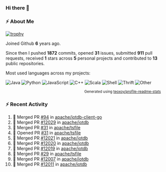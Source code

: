 ### Hi there 👋

### :zap: About Me

[![trophy](https://github-profile-trophy.vercel.app/?username=HTHou&theme=onedark)](https://github.com/ryo-ma/github-profile-trophy)
   
Joined Github **6** years ago.

Since then I pushed **1872** commits, opened **31** issues, submitted **911** pull requests, received **1** stars across **5** personal projects and contributed to **13** public repositories.

Most used languages across my projects:

![Java](https://img.shields.io/static/v1?style=flat-square&label=%E2%A0%80&color=555&labelColor=%23b07219&message=Java%EF%B8%B195.4%25)
![Python](https://img.shields.io/static/v1?style=flat-square&label=%E2%A0%80&color=555&labelColor=%233572A5&message=Python%EF%B8%B11.2%25)
![JavaScript](https://img.shields.io/static/v1?style=flat-square&label=%E2%A0%80&color=555&labelColor=%23f1e05a&message=JavaScript%EF%B8%B10.7%25)
![C++](https://img.shields.io/static/v1?style=flat-square&label=%E2%A0%80&color=555&labelColor=%23f34b7d&message=C%2B%2B%EF%B8%B10.5%25)
![Scala](https://img.shields.io/static/v1?style=flat-square&label=%E2%A0%80&color=555&labelColor=%23c22d40&message=Scala%EF%B8%B10.4%25)
![Shell](https://img.shields.io/static/v1?style=flat-square&label=%E2%A0%80&color=555&labelColor=%2389e051&message=Shell%EF%B8%B10.3%25)
![Thrift](https://img.shields.io/static/v1?style=flat-square&label=%E2%A0%80&color=555&labelColor=%23D12127&message=Thrift%EF%B8%B10.3%25)
![Other](https://img.shields.io/static/v1?style=flat-square&label=%E2%A0%80&color=555&labelColor=%23ededed&message=Other%EF%B8%B10.8%25)

<p align="right"><sub>Generated using <a href="https://github.com/marketplace/actions/profile-readme-stats">teoxoy/profile-readme-stats</a></sub></p>


<!--![](https://github.com/HTHou/HTHou/blob/output/github-contribution-grid-snake.svg)-->

<!--![Haonan Hou's github stats](https://github-readme-stats.vercel.app/api?username=HTHou&count_private=true&show_icons=true&theme=onedark)-->

<!--![Haonan Hou's wakatime stats](https://github-readme-stats.vercel.app/api/wakatime?username=HTHou&layout=compact&theme=onedark)-->

<!--![Top Langs](https://github-readme-stats.vercel.app/api/top-langs/?username=HTHou&theme=onedark&layout=compact)-->

### :zap: Recent Activity
<!--START_SECTION:activity-->
1. 🎉 Merged PR [#94](https://github.com/apache/iotdb-client-go/pull/94) in [apache/iotdb-client-go](https://github.com/apache/iotdb-client-go)
2. 🎉 Merged PR [#12029](https://github.com/apache/iotdb/pull/12029) in [apache/iotdb](https://github.com/apache/iotdb)
3. 🎉 Merged PR [#31](https://github.com/apache/tsfile/pull/31) in [apache/tsfile](https://github.com/apache/tsfile)
4. 💪 Opened PR [#31](https://github.com/apache/tsfile/pull/31) in [apache/tsfile](https://github.com/apache/tsfile)
5. 🎉 Merged PR [#12021](https://github.com/apache/iotdb/pull/12021) in [apache/iotdb](https://github.com/apache/iotdb)
6. 🎉 Merged PR [#12020](https://github.com/apache/iotdb/pull/12020) in [apache/iotdb](https://github.com/apache/iotdb)
7. 🎉 Merged PR [#12019](https://github.com/apache/iotdb/pull/12019) in [apache/iotdb](https://github.com/apache/iotdb)
8. 🎉 Merged PR [#29](https://github.com/apache/tsfile/pull/29) in [apache/tsfile](https://github.com/apache/tsfile)
9. 🎉 Merged PR [#12007](https://github.com/apache/iotdb/pull/12007) in [apache/iotdb](https://github.com/apache/iotdb)
10. 🎉 Merged PR [#12011](https://github.com/apache/iotdb/pull/12011) in [apache/iotdb](https://github.com/apache/iotdb)
<!--END_SECTION:activity-->

<!--
**HTHou/HTHou** is a ✨ _special_ ✨ repository because its `README.md` (this file) appears on your GitHub profile.

Here are some ideas to get you started:

- 🔭 I’m currently working on ...
- 🌱 I’m currently learning ...
- 👯 I’m looking to collaborate on ...
- 🤔 I’m looking for help with ...
- 💬 Ask me about ...
- 📫 How to reach me: ...
- 😄 Pronouns: ...
- ⚡ Fun fact: ...
-->

